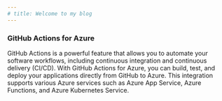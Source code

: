 ```yaml
---
# title: Welcome to my blog
---
```


### GitHub Actions for Azure
GitHub Actions is a powerful feature that allows you to automate your software workflows, including continuous integration and continuous delivery (CI/CD). With GitHub Actions for Azure, you can build, test, and deploy your applications directly from GitHub to Azure. This integration supports various Azure services such as Azure App Service, Azure Functions, and Azure Kubernetes Service.
